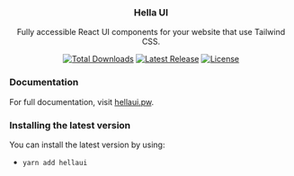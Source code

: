 <h3 align="center">
  Hella UI
</h3>

<p align="center">
  Fully accessible React UI components for your website that use Tailwind CSS.
</p>

<p align="center">
  <a href="https://www.npmjs.com/package/@headlessui/react"><img src="https://img.shields.io/npm/dt/@headlessui/react.svg" alt="Total Downloads"></a>
  <a href="https://github.com/tailwindlabs/headlessui/releases"><img src="https://img.shields.io/npm/v/@headlessui/react.svg" alt="Latest Release"></a>
  <a href="https://github.com/tailwindlabs/headlessui/blob/main/LICENSE"><img src="https://img.shields.io/npm/l/@headlessui/react.svg" alt="License"></a>
</p>

### Documentation

For full documentation, visit [hellaui.pw](https://hellaui.pw).

### Installing the latest version

You can install the latest version by using:

- `yarn add hellaui`



